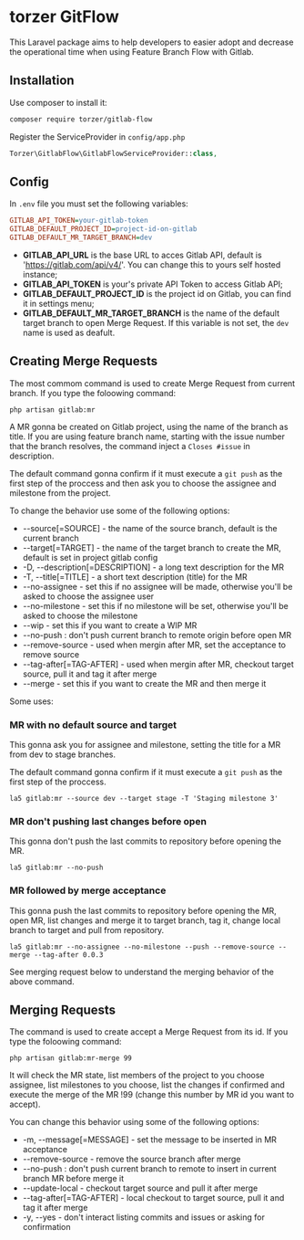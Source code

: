 # torzer GitFlow

This Laravel package aims to help developers to easier adopt and decrease the operational time when
using Feature Branch Flow with Gitlab.

## Installation

Use composer to install it:

```bash
composer require torzer/gitlab-flow
```

Register the ServiceProvider in `config/app.php`

```php
Torzer\GitlabFlow\GitlabFlowServiceProvider::class,
```

## Config

In `.env` file you must set the following variables:

```ini
GITLAB_API_TOKEN=your-gitlab-token
GITLAB_DEFAULT_PROJECT_ID=project-id-on-gitlab
GITLAB_DEFAULT_MR_TARGET_BRANCH=dev
```
* **GITLAB_API_URL** is the base URL to acces Gitlab API, default is 'https://gitlab.com/api/v4/'.
You can change this to yours self hosted instance;
* **GITLAB_API_TOKEN** is your's private API Token to access Gitlab API;
* **GITLAB_DEFAULT_PROJECT_ID** is the project id on Gitlab, you can find it in settings menu;
* **GITLAB_DEFAULT_MR_TARGET_BRANCH** is the name of the default target branch to open Merge Request.
If this variable is not set, the `dev` name is used as deafult.

## Creating Merge Requests

The most commom command is used to create Merge Request from current branch.
If you type the foloowing command:

```
php artisan gitlab:mr
```

A MR gonna be created on Gitlab project, using the name of the branch as title.
If you are using feature branch name, starting with the issue number that the branch resolves,
the command inject a `Closes #issue` in description.

The default command gonna confirm if it must execute a `git push` as the first step of the proccess
and then ask you to choose the assignee and milestone from the project.

To change the behavior use some of the following options:

* --source[=SOURCE] - the name of the source branch, default is the current branch
* --target[=TARGET] - the name of the target branch to create the MR, default is set in project gitlab config
* -D, --description[=DESCRIPTION] - a long text description for the MR
* -T, --title[=TITLE] - a short text description (title) for the MR
* --no-assignee - set this if no assignee will be made, otherwise you'll be asked to choose the assignee user
* --no-milestone - set this if no milestone will be set, otherwise you'll be asked to choose the milestone
* --wip - set this if you want to create a WIP MR
* --no-push : don\'t push current branch to remote origin before open MR
* --remove-source - used when mergin after MR, set the acceptance to remove source
* --tag-after[=TAG-AFTER] - used when mergin after MR, checkout target source, pull it and tag it after merge
* --merge - set this if you want to create the MR and then merge it

Some uses:

### MR with no default source and target

This gonna ask you for assignee and milestone, setting the title for a MR from dev to stage branches.

The default command gonna confirm if it must execute a `git push` as the first step of the proccess.

```
la5 gitlab:mr --source dev --target stage -T 'Staging milestone 3'
```

### MR don't pushing last changes before open

This gonna don't push the last commits to repository before opening the MR.

```
la5 gitlab:mr --no-push
```

### MR followed by merge acceptance

This gonna push the last commits to repository before opening the MR, open MR,
list changes and merge it to target branch, tag it, change local branch to target and pull
from repository.

```
la5 gitlab:mr --no-assignee --no-milestone --push --remove-source --merge --tag-after 0.0.3
```

See merging request below to understand the merging behavior of the above command.

## Merging Requests

The command is used to create accept a Merge Request from its id.
If you type the foloowing command:

```
php artisan gitlab:mr-merge 99
```

It will check the MR state, list members of the project to you choose assignee,
list milestones to you choose, list the changes if confirmed and execute the merge
of the MR !99 (change this number by MR id you want to accept).

You can change this behavior using some of the following options:

* -m, --message[=MESSAGE] - set the message to be inserted in MR acceptance
* --remove-source - remove the source branch after merge
* --no-push : don\'t push current branch to remote to insert in current branch MR before merge it
* --update-local - checkout target source and pull it after merge
* --tag-after[=TAG-AFTER] - local checkout to target source, pull it and tag it after merge
* -y, --yes - don't interact listing commits and issues or asking for confirmation
